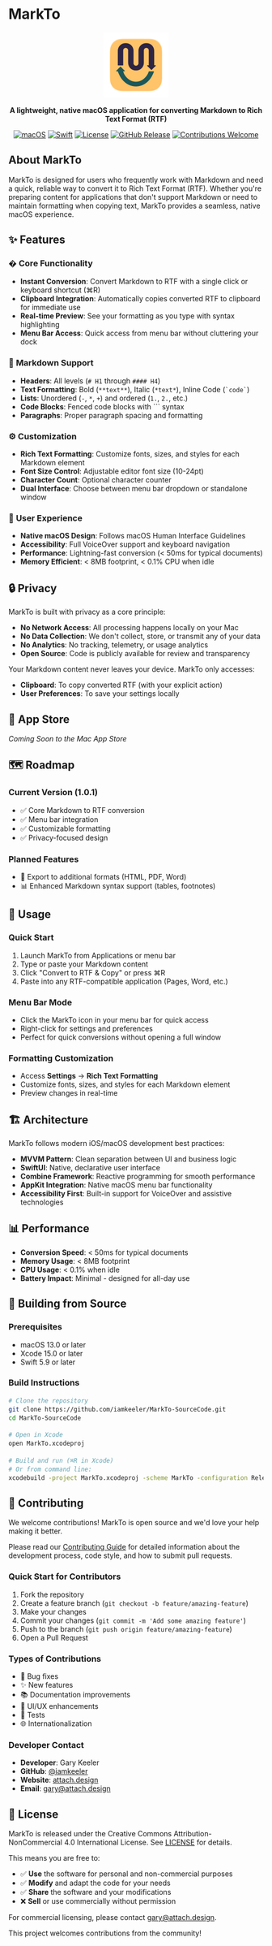 # MarkTo

<div align="center">
  <img src="MarkTo/Assets.xcassets/AppIcon.appiconset/MarkTo_icn_V2_256.png" alt="MarkTo Icon" width="128" height="128">
  
  **A lightweight, native macOS application for converting Markdown to Rich Text Format (RTF)**
  
  [![macOS](https://img.shields.io/badge/macOS-13.0+-blue.svg)](https://www.apple.com/macos/)
  [![Swift](https://img.shields.io/badge/Swift-5.9+-orange.svg)](https://swift.org)
  [![License](https://img.shields.io/badge/License-CC%20BY--NC%204.0-lightgrey.svg)](License/LICENSE)
  [![GitHub Release](https://img.shields.io/github/v/release/iamkeeler/MarkTo-SourceCode?include_prereleases)](https://github.com/iamkeeler/MarkTo-SourceCode/releases)
  [![Contributions Welcome](https://img.shields.io/badge/contributions-welcome-brightgreen.svg)](CONTRIBUTING.md)
  
</div>

## About MarkTo

MarkTo is designed for users who frequently work with Markdown and need a quick, reliable way to convert it to Rich Text Format (RTF). Whether you're preparing content for applications that don't support Markdown or need to maintain formatting when copying text, MarkTo provides a seamless, native macOS experience.

## ✨ Features

### � **Core Functionality**
- **Instant Conversion**: Convert Markdown to RTF with a single click or keyboard shortcut (⌘R)
- **Clipboard Integration**: Automatically copies converted RTF to clipboard for immediate use
- **Real-time Preview**: See your formatting as you type with syntax highlighting
- **Menu Bar Access**: Quick access from menu bar without cluttering your dock

### 📝 **Markdown Support**
- **Headers**: All levels (`# H1` through `#### H4`)
- **Text Formatting**: Bold (`**text**`), Italic (`*text*`), Inline Code (`` `code` ``)
- **Lists**: Unordered (`-`, `*`, `+`) and ordered (`1.`, `2.`, etc.)
- **Code Blocks**: Fenced code blocks with ``` syntax
- **Paragraphs**: Proper paragraph spacing and formatting

### ⚙️ **Customization**
- **Rich Text Formatting**: Customize fonts, sizes, and styles for each Markdown element
- **Font Size Control**: Adjustable editor font size (10-24pt)
- **Character Count**: Optional character counter
- **Dual Interface**: Choose between menu bar dropdown or standalone window

### 🎨 **User Experience**
- **Native macOS Design**: Follows macOS Human Interface Guidelines
- **Accessibility**: Full VoiceOver support and keyboard navigation
- **Performance**: Lightning-fast conversion (< 50ms for typical documents)
- **Memory Efficient**: < 8MB footprint, < 0.1% CPU when idle

## 🔒 Privacy

MarkTo is built with privacy as a core principle:

- **No Network Access**: All processing happens locally on your Mac
- **No Data Collection**: We don't collect, store, or transmit any of your data
- **No Analytics**: No tracking, telemetry, or usage analytics
- **Open Source**: Code is publicly available for review and transparency

Your Markdown content never leaves your device. MarkTo only accesses:
- **Clipboard**: To copy converted RTF (with your explicit action)
- **User Preferences**: To save your settings locally

## 📱 App Store

*Coming Soon to the Mac App Store*

## 🗺 Roadmap

### Current Version (1.0.1)
- ✅ Core Markdown to RTF conversion
- ✅ Menu bar integration
- ✅ Customizable formatting
- ✅ Privacy-focused design

### Planned Features
- 🔄 Export to additional formats (HTML, PDF, Word)
- 📊 Enhanced Markdown syntax support (tables, footnotes)

## 🚀 Usage

### Quick Start
1. Launch MarkTo from Applications or menu bar
2. Type or paste your Markdown content
3. Click "Convert to RTF & Copy" or press ⌘R
4. Paste into any RTF-compatible application (Pages, Word, etc.)

### Menu Bar Mode
- Click the MarkTo icon in your menu bar for quick access
- Right-click for settings and preferences
- Perfect for quick conversions without opening a full window

### Formatting Customization
- Access **Settings** → **Rich Text Formatting**
- Customize fonts, sizes, and styles for each Markdown element
- Preview changes in real-time

## 🏗 Architecture

MarkTo follows modern iOS/macOS development best practices:

- **MVVM Pattern**: Clean separation between UI and business logic
- **SwiftUI**: Native, declarative user interface
- **Combine Framework**: Reactive programming for smooth performance
- **AppKit Integration**: Native macOS menu bar functionality
- **Accessibility First**: Built-in support for VoiceOver and assistive technologies

## 📊 Performance

- **Conversion Speed**: < 50ms for typical documents
- **Memory Usage**: < 8MB footprint
- **CPU Usage**: < 0.1% when idle
- **Battery Impact**: Minimal - designed for all-day use

## 🔧 Building from Source

### Prerequisites
- macOS 13.0 or later
- Xcode 15.0 or later
- Swift 5.9 or later

### Build Instructions
```bash
# Clone the repository
git clone https://github.com/iamkeeler/MarkTo-SourceCode.git
cd MarkTo-SourceCode

# Open in Xcode
open MarkTo.xcodeproj

# Build and run (⌘R in Xcode)
# Or from command line:
xcodebuild -project MarkTo.xcodeproj -scheme MarkTo -configuration Release build
```

## 🤝 Contributing

We welcome contributions! MarkTo is open source and we'd love your help making it better.

Please read our [Contributing Guide](CONTRIBUTING.md) for detailed information about the development process, code style, and how to submit pull requests.

### Quick Start for Contributors
1. Fork the repository
2. Create a feature branch (`git checkout -b feature/amazing-feature`)
3. Make your changes
4. Commit your changes (`git commit -m 'Add some amazing feature'`)
5. Push to the branch (`git push origin feature/amazing-feature`)
6. Open a Pull Request

### Types of Contributions
- 🐛 Bug fixes
- ✨ New features
- 📚 Documentation improvements
- 🎨 UI/UX enhancements
- 🧪 Tests
- 🌐 Internationalization

### Developer Contact
- **Developer**: Gary Keeler
- **GitHub**: [@iamkeeler](https://github.com/iamkeeler)
- **Website**: [attach.design](https://attach.design)
- **Email**: [gary@attach.design](mailto:gary@attach.design)

## 📄 License

MarkTo is released under the Creative Commons Attribution-NonCommercial 4.0 International License. See [LICENSE](License/LICENSE) for details.

This means you are free to:
- ✅ **Use** the software for personal and non-commercial purposes
- ✅ **Modify** and adapt the code for your needs
- ✅ **Share** the software and your modifications
- ❌ **Sell** or use commercially without permission

For commercial licensing, please contact [gary@attach.design](mailto:gary@attach.design).

This project welcomes contributions from the community!

